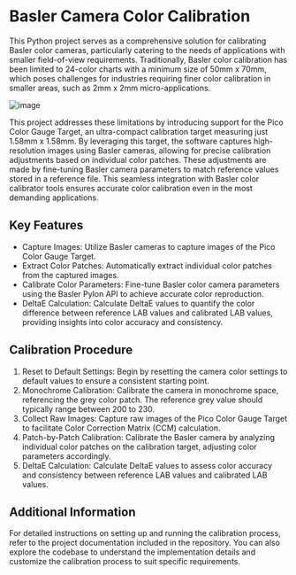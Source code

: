 # Basler Camera Color Calibration

This Python project serves as a comprehensive solution for calibrating Basler color cameras, particularly catering to the needs of applications with smaller field-of-view requirements. Traditionally, Basler color calibration has been limited to 24-color charts with a minimum size of 50mm x 70mm, which poses challenges for industries requiring finer color calibration in smaller areas, such as 2mm x 2mm micro-applications.

![image](https://github.com/SODAVISION-TECH/Color-Calibration-for-Basler-Camera/assets/22335180/eb963d62-374c-49af-80c5-b1e6c20719f9)

This project addresses these limitations by introducing support for the Pico Color Gauge Target, an ultra-compact calibration target measuring just 1.58mm x 1.58mm. By leveraging this target, the software captures high-resolution images using Basler cameras, allowing for precise calibration adjustments based on individual color patches. These adjustments are made by fine-tuning Basler camera parameters to match reference values stored in a reference file. This seamless integration with Basler color calibrator tools ensures accurate color calibration even in the most demanding applications.

## Key Features

- Capture Images: Utilize Basler cameras to capture images of the Pico Color Gauge Target.
- Extract Color Patches: Automatically extract individual color patches from the captured images.
- Calibrate Color Parameters: Fine-tune Basler color camera parameters using the Basler Pylon API to achieve accurate color reproduction.
- DeltaE Calculation: Calculate DeltaE values to quantify the color difference between reference LAB values and calibrated LAB values, providing insights into color accuracy and consistency.

## Calibration Procedure

1. Reset to Default Settings: Begin by resetting the camera color settings to default values to ensure a consistent starting point.
2. Monochrome Calibration: Calibrate the camera in monochrome space, referencing the grey color patch. The reference grey value should typically range between 200 to 230.
3. Collect Raw Images: Capture raw images of the Pico Color Gauge Target to facilitate Color Correction Matrix (CCM) calculation.
4. Patch-by-Patch Calibration: Calibrate the Basler camera by analyzing individual color patches on the calibration target, adjusting color parameters accordingly.
5. DeltaE Calculation: Calculate DeltaE values to assess color accuracy and consistency between reference LAB values and calibrated LAB values.

## Additional Information
For detailed instructions on setting up and running the calibration process, refer to the project documentation included in the repository. You can also explore the codebase to understand the implementation details and customize the calibration process to suit specific requirements.
